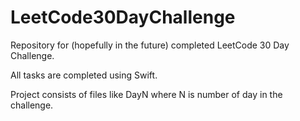 # LeetCode30DayChallenge
Repository for (hopefully in the future) completed LeetCode 30 Day Challenge.

All tasks are completed using Swift.

Project consists of files like DayN where N is number of day in the challenge.
